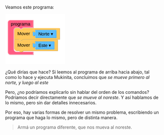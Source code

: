 <gs-toolbox toolbox-url="https://raw.githubusercontent.com/MumukiProject/mumuki-guia-gobstones-primeros-programas-kids/master/toolbox.xml"></gs-toolbox>

Veamos este programa:

<img src="https://raw.githubusercontent.com/MumukiProject/mumuki-guia-gobstones-primeros-programas-kids/master/images/opcion3_1523542688151.png" alt="opcion3_1523542688151.png" width="auto" height="auto">

¿Qué dirías que hace? Si leemos al programa de arriba hacia abajo, tal como lo hace y ejecuta Mukinita, concluimos que _se mueve primero al norte, y luego al este_
 
Pero, ¿no podríamos explicarlo sin hablar del orden de los comandos? Podríamos decir directamente que  _se mueve al noreste_. Y así hablamos de lo mismo, pero sin dar detalles innecesarios. 

Por eso, hay varias formas de resolver un mismo problema, escribiendo un programa que haga lo mismo, pero de distinta manera.

> Armá un programa diferente, que nos mueva al noreste.
